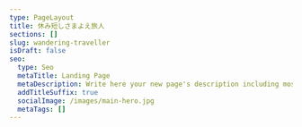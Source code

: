 ```yaml
---
type: PageLayout
title: 休み短しさまよえ旅人
sections: []
slug: wandering-traveller
isDraft: false
seo:
  type: Seo
  metaTitle: Landing Page
  metaDescription: Write here your new page's description including most relevant keywords.
  addTitleSuffix: true
  socialImage: /images/main-hero.jpg
  metaTags: []
---
```

